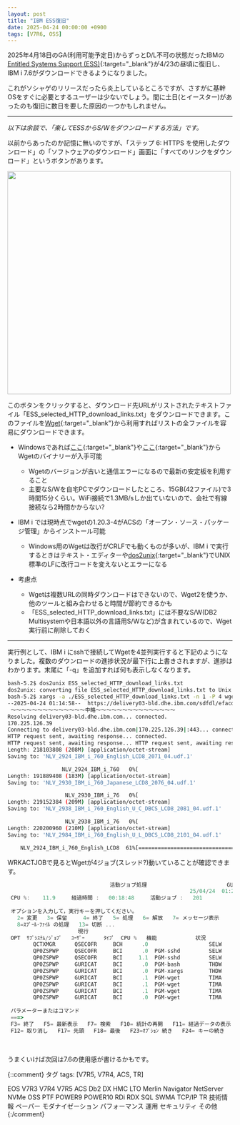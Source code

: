 ```yaml
---
layout: post
title: "IBM ESS復旧"
date: 2025-04-24 00:00:00 +0900
tags: [V7R6, OSS]
---
```

2025年4月18日のGA(利用可能予定日)からずっとD/L不可の状態だったIBMの[Entitled Systems Support (ESS)](https://www.ibm.com/servers/eserver/ess/landing/landing-page){:target="_blank"}が4/23の昼頃に復旧し、IBM i 7.6がダウンロードできるようになりました。

これがソシャゲのリリースだったら炎上しているところですが、さすがに基幹OSをすぐに必要とするユーザーは少ないでしょう。間に土日(とイースター)があったのも復旧に数日を要した原因の一つかもしれません。


<hr>
 
*以下は余談で、「楽してESSからS/Wをダウンロードする方法」です。*

以前からあったのか記憶に無いのですが、「ステップ 6: HTTPS を使用したダウンロード」の「ソフトウェアのダウンロード」画面に「すべてのリンクをダウンロード」というボタンがあります。

<img src="/GuriPages/image/2025-04-24_ESS_SW_Download.png" width="500" />

このボタンをクリックすると、ダウンロード先URLがリストされたテキストファイル「ESS_selected_HTTP_download_links.txt」をダウンロードできます。このファイルを[Wget](https://ja.wikipedia.org/wiki/GNU_Wget){:target="_blank"}から利用すればリストの全ファイルを容易にダウンロードできます。


- Windowsであれば[ここ](https://ftp.gnu.org/gnu/wget/){:target="_blank"}や[ここ](https://eternallybored.org/misc/wget/){:target="_blank"}からWgetのバイナリーが入手可能
  - Wgetのバージョンが古いと通信エラーになるので最新の安定板を利用すること
  - 主要なS/Wを自宅PCでダウンロードしたところ、15GB(42ファイル)で3時間15分くらい。WiFi接続で1.3MB/sしか出ていないので、会社で有線接続なら2時間かからない?
  
- IBM i では現時点でwgetの1.20.3-4がACSの「オープン・ソース・パッケージ管理」からインストール可能
  - Windows用のWgetは改行がCRLFでも動くものが多いが、IBM i で実行するときはテキスト・エディターや[dos2unix](https://dos2unix.sourceforge.io/){:target="_blank"}でUNIX標準のLFに改行コードを変えないとエラーになる

- 考慮点
  - Wgetは複数URLの同時ダウンロードはできないので、Wget2を使うか、他のツールと組み合わせると時間が節約できるかも
  - 「ESS_selected_HTTP_download_links.txt」には不要なS/W(DB2 Multisystemや日本語以外の言語用S/Wなど)が含まれているので、Wget実行前に削除しておく
  

<hr>

実行例として、IBM i にsshで接続してWgetを4並列実行すると下記のようになりました。複数のダウンロードの進捗状況が最下行に上書きされますが、進捗はわかります。末尾に「-q」を追加すれば何も表示しなくなります。

```bash
bash-5.2$ dos2unix ESS_selected_HTTP_download_links.txt
dos2unix: converting file ESS_selected_HTTP_download_links.txt to Unix format...
bash-5.2$ xargs -a ./ESS_selected_HTTP_download_links.txt -n 1 -P 4 wget
--2025-04-24 01:14:58--  https://delivery03-bld.dhe.ibm.com/sdfdl/efacdl/ISERIES/Xa.2/Xb.
 ～～～～～～～～～～～～～～中略～～～～～～～～～～～～～～～
Resolving delivery03-bld.dhe.ibm.com... connected.
170.225.126.39
Connecting to delivery03-bld.dhe.ibm.com|170.225.126.39|:443... connected.
HTTP request sent, awaiting response... connected.
HTTP request sent, awaiting response... HTTP request sent, awaiting response... HTTP request sent, awaiting response... 200 OK
Length: 218103808 (208M) [application/octet-stream]
Saving to: 'NLV_2924_IBM_i_760_English_LCD8_2071_04.udf.1'

                 NLV_2924_IBM_i_760   0%[                                                                    ]  22.84K  76.1KB/s               200 OK
Length: 191889408 (183M) [application/octet-stream]
Saving to: 'NLV_2930_IBM_i_760_Japanese_LCD8_2076_04.udf.1'

                  NLV_2930_IBM_i_76   0%[                                                                    ]       0  --.-KB/s               200 OK
Length: 219152384 (209M) [application/octet-stream]
Saving to: 'NLV_2938_IBM_i_760_English_U_C_DBCS_LCD8_2081_04.udf.1'

                  NLV_2938_IBM_i_76   0%[                                                                    ]       0  --.-KB/s               200 OK
Length: 220200960 (210M) [application/octet-stream]
Saving to: 'NLV_2984_IBM_i_760_English_U_L_DBCS_LCD8_2101_04.udf.1'

    NLV_2924_IBM_i_760_English_LCD8  61%[========================================>                           ] 127.55M   376KB/s    eta 3m 37s
```

WRKACTJOBで見るとWgetが4ジョブ(スレッド?)動いていることが確認できます。

```js
                                活動ジョブ処理                         GURI     
                                                         25/04/24  01:26:07 JST 
 CPU %:    11.9     経過時間 :   00:18:48     活動ジョブ :   201                
                                                                                
 オプションを入力して，実行キーを押してください。                               
   2= 変更   3= 保留     4= 終了   5= 処理   6= 解放   7= メッセージ表示        
   8=ｽﾌﾟｰﾙ･ﾌｧｲﾙ の処理   13= 切断 ...                                           
                      現行                                                      
 OPT  ｻﾌﾞｼｽﾃﾑ/ｼﾞｮﾌﾞ   ﾕｰｻﾞｰ      ﾀｲﾌﾟ  CPU %   機能            状況             
        QCTXMGR      QSECOFR     BCH      .0                   SELW             
        QP0ZSPWP     QSECOFR     BCI      .0  PGM-sshd         SELW             
        QP0ZSPWP     QSECOFR     BCI     1.1  PGM-sshd         SELW             
        QP0ZSPWP     GURICAT     BCI      .0  PGM-bash         THDW             
        QP0ZSPWP     GURICAT     BCI      .0  PGM-xargs        THDW             
        QP0ZSPWP     GURICAT     BCI      .1  PGM-wget         TIMA             
        QP0ZSPWP     GURICAT     BCI      .1  PGM-wget         TIMA             
        QP0ZSPWP     GURICAT     BCI      .1  PGM-wget         TIMA             
        QP0ZSPWP     GURICAT     BCI      .0  PGM-wget         TIMA             
                                                                       続く ... 
 パラメーターまたはコマンド                                                     
 ===>                                                                           
 F3= 終了   F5= 最新表示   F7= 検索   F10= 統計の再開   F11= 経過データの表示   
 F12= 取り消し   F17= 先頭   F18= 最後   F23=ｵﾌﾟｼｮﾝ 続き   F24= キーの続き      
```

<br>

うまくいけば次回は7.6の使用感が書けるかもです。



{::comment}
タグ
tags: [V7R5, V7R4, ACS, TR]

EOS
V7R3
V7R4
V7R5
ACS
Db2
DX
HMC
LTO
Merlin
Navigator
NetServer
NVMe
OSS
PTF
POWER9
POWER10
RDi
RDX
SQL
SWMA
TCP/IP
TR
技術情報
ペーパー
モダナイゼーション
パフォーマンス
運用
セキュリティ
その他
{:/comment}
